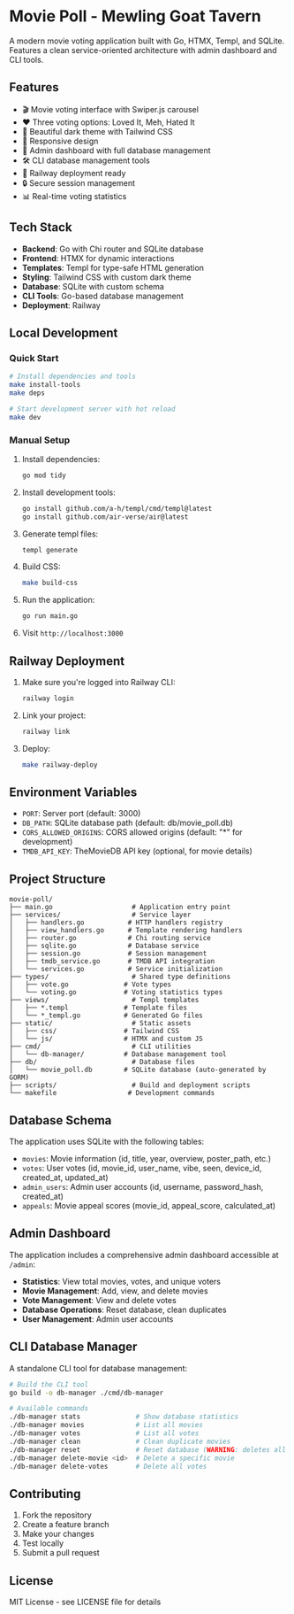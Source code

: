 # Movie Poll - Mewling Goat Tavern

A modern movie voting application built with Go, HTMX, Templ, and SQLite. Features a clean service-oriented architecture with admin dashboard and CLI tools.

## Features

- 🎬 Movie voting interface with Swiper.js carousel
- ❤️ Three voting options: Loved It, Meh, Hated It
- 🎨 Beautiful dark theme with Tailwind CSS
- 📱 Responsive design
- 🔧 Admin dashboard with full database management
- 🛠️ CLI database management tools
- 🚀 Railway deployment ready
- 🔒 Secure session management
- 📊 Real-time voting statistics

## Tech Stack

- **Backend**: Go with Chi router and SQLite database
- **Frontend**: HTMX for dynamic interactions
- **Templates**: Templ for type-safe HTML generation
- **Styling**: Tailwind CSS with custom dark theme
- **Database**: SQLite with custom schema
- **CLI Tools**: Go-based database management
- **Deployment**: Railway

## Local Development

### Quick Start

```bash
# Install dependencies and tools
make install-tools
make deps

# Start development server with hot reload
make dev
```

### Manual Setup

1. Install dependencies:

   ```bash
   go mod tidy
   ```

2. Install development tools:

   ```bash
   go install github.com/a-h/templ/cmd/templ@latest
   go install github.com/air-verse/air@latest
   ```

3. Generate templ files:

   ```bash
   templ generate
   ```

4. Build CSS:

   ```bash
   make build-css
   ```

5. Run the application:

   ```bash
   go run main.go
   ```

6. Visit `http://localhost:3000`

## Railway Deployment

1. Make sure you're logged into Railway CLI:

   ```bash
   railway login
   ```

2. Link your project:

   ```bash
   railway link
   ```

3. Deploy:

   ```bash
   make railway-deploy
   ```

## Environment Variables

- `PORT`: Server port (default: 3000)
- `DB_PATH`: SQLite database path (default: db/movie_poll.db)
- `CORS_ALLOWED_ORIGINS`: CORS allowed origins (default: "*" for development)
- `TMDB_API_KEY`: TheMovieDB API key (optional, for movie details)

## Project Structure

```tree
movie-poll/
├── main.go                    # Application entry point
├── services/                  # Service layer
│   ├── handlers.go           # HTTP handlers registry
│   ├── view_handlers.go      # Template rendering handlers
│   ├── router.go             # Chi routing service
│   ├── sqlite.go             # Database service
│   ├── session.go            # Session management
│   ├── tmdb_service.go       # TMDB API integration
│   └── services.go           # Service initialization
├── types/                     # Shared type definitions
│   ├── vote.go              # Vote types
│   └── voting.go            # Voting statistics types
├── views/                     # Templ templates
│   ├── *.templ              # Template files
│   └── *_templ.go           # Generated Go files
├── static/                    # Static assets
│   ├── css/                 # Tailwind CSS
│   └── js/                  # HTMX and custom JS
├── cmd/                       # CLI utilities
│   └── db-manager/          # Database management tool
├── db/                        # Database files
│   └── movie_poll.db        # SQLite database (auto-generated by GORM)
├── scripts/                   # Build and deployment scripts
└── makefile                  # Development commands
```

## Database Schema

The application uses SQLite with the following tables:

- `movies`: Movie information (id, title, year, overview, poster_path, etc.)
- `votes`: User votes (id, movie_id, user_name, vibe, seen, device_id, created_at, updated_at)
- `admin_users`: Admin user accounts (id, username, password_hash, created_at)
- `appeals`: Movie appeal scores (movie_id, appeal_score, calculated_at)

## Admin Dashboard

The application includes a comprehensive admin dashboard accessible at `/admin`:

- **Statistics**: View total movies, votes, and unique voters
- **Movie Management**: Add, view, and delete movies
- **Vote Management**: View and delete votes
- **Database Operations**: Reset database, clean duplicates
- **User Management**: Admin user accounts

## CLI Database Manager

A standalone CLI tool for database management:

```bash
# Build the CLI tool
go build -o db-manager ./cmd/db-manager

# Available commands
./db-manager stats              # Show database statistics
./db-manager movies             # List all movies
./db-manager votes              # List all votes
./db-manager clean              # Clean duplicate movies
./db-manager reset              # Reset database (WARNING: deletes all data)
./db-manager delete-movie <id>  # Delete a specific movie
./db-manager delete-votes       # Delete all votes
```

## Contributing

1. Fork the repository
2. Create a feature branch
3. Make your changes
4. Test locally
5. Submit a pull request

## License

MIT License - see LICENSE file for details
